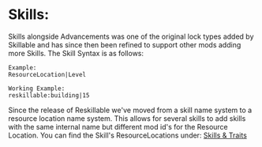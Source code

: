 # Skills:

Skills alongside Advancements was one of the original lock types added by Skillable and has since then been refined to support other mods adding more Skills. The Skill Syntax is as follows:

    Example:
    ResourceLocation|Level
    
    Working Example:
    reskillable:building|15
    

Since the release of Reskillable we've moved from a skill name system to a resource location name system. This allows for several skills to add skills with the same internal name but different mod id's for the Resource Location. You can find the Skill's ResourceLocations under: [Skills & Traits](/Mods/CompatSkills/Requirements/Skills_Traits/)